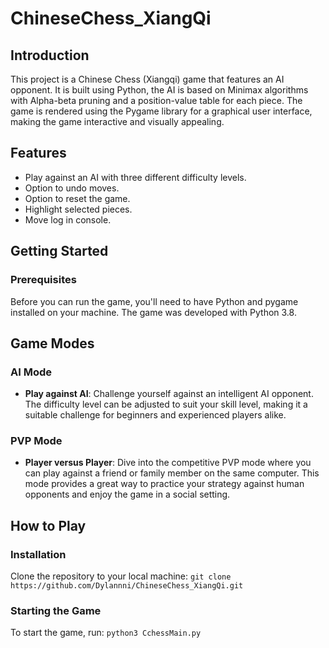 # ChineseChess_XiangQi

## Introduction
This project is a Chinese Chess (Xiangqi) game that features an AI opponent. It is built using Python, the AI is based on Minimax algorithms with Alpha-beta pruning and a position-value table for each piece. The game is rendered using the Pygame library for a graphical user interface, making the game interactive and visually appealing.

## Features
- Play against an AI with three different difficulty levels.
- Option to undo moves.
- Option to reset the game.
- Highlight selected pieces.
- Move log in console.

## Getting Started

### Prerequisites
Before you can run the game, you'll need to have Python and pygame installed on your machine. The game was developed with Python 3.8. 

## Game Modes

### AI Mode
- **Play against AI**: Challenge yourself against an intelligent AI opponent. The difficulty level can be adjusted to suit your skill level, making it a suitable challenge for beginners and experienced players alike.

### PVP Mode
- **Player versus Player**: Dive into the competitive PVP mode where you can play against a friend or family member on the same computer. This mode provides a great way to practice your strategy against human opponents and enjoy the game in a social setting.

## How to Play

### Installation
Clone the repository to your local machine:
    `git clone https://github.com/Dylannni/ChineseChess_XiangQi.git`
   
### Starting the Game
To start the game, run:
  `python3 CchessMain.py`

